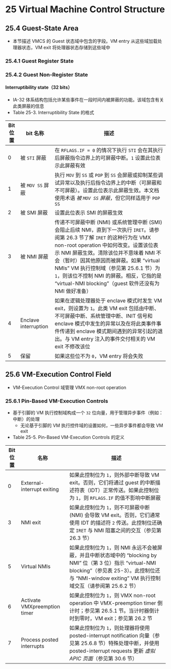 # 25 Virtual Machine Control Structure

## 25.4 Guest-State Area
* 本节描述 VMCS 的 Guest 状态域中包含的字段。VM entry 从这些域加载处理器状态，VM exit 将处理器状态存储到这些域中

### 25.4.1 Guest Register State
### 25.4.2 Guest Non-Register State

#### Interruptibility state（32 bits）
* IA-32 体系结构包括允许某些事件在一段时间内被屏蔽的功能。该域包含有关此类屏蔽的信息
* Table 25-3. Interruptibility State 的格式

Bit 位置 | bit 名称             | 描述
---------|---------------------|-----------------------------------------
0       | 被 `STI` 屏蔽         | 在 `RFLAGS.IF = 0` 的情况下执行 `STI` 会在其执行后屏蔽指令边界上的可屏蔽中断。`1` 设置此位表示此屏蔽有效
1       | 被 `MOV SS` 屏蔽      | 执行 `MOV` 到 `SS` 或 `POP` 到 `SS` 会屏蔽或抑制某些调试异常以及执行后指令边界上的中断（可屏蔽和不可屏蔽）。设置此位表示此屏蔽生效。本文档使用术语 *被 `MOV SS` 屏蔽*，但它同样适用于 `POP SS`
2       | 被 SMI 屏蔽           | 设置此位表示 SMI 的屏蔽生效
3       | 被 NMI 屏蔽           | 传递不可屏蔽中断 (NMI) 或系统管理中断 (SMI) 会阻止后续 NMI，直到下一次执行 `IRET`。请参阅第 26.3 节了解 `IRET` 的这种行为在 VMX non-root operation 中如何改变。设置该位表示 NMI 屏蔽生效。清除该位并不意味着 NMI 不会（暂时）因其他原因而被屏蔽。如果 “virtual NMIs” VM 执行控制域（参见第 25.6.1 节）为 `1`，则该位不控制 NMI 的屏蔽。相反，它指的是 “virtual-NMI blocking”（guest 软件还没有为 NMI 做好准备）
4       | Enclave interruption | 如果在逻辑处理器处于 enclave 模式时发生 VM exit，则设置为 `1`。此类 VM exit 包括由中断、不可屏蔽中断、系统管理中断、INIT 信号和 enclave 模式中发生的异常以及在将此类事件事件传递到 enclave 模式期间遇到的异常引起的退出。与 VM entry 注入的事件交付相关的 VM exit 不修改该位
5       | 保留                 | 如果这些位不为 `0`，VM entry 将会失败

## 25.6 VM-Execution Control Field

* VM-Execution Control 域管理 VMX non-root operation

### 25.6.1 Pin-Based VM-Execution Controls
* 基于引脚的 VM 执行控制域构成一个 `32` 位向量，用于管理异步事件（例如：中断）的处理
  * 无论基于引脚的 VM 执行控件域的设置如何，一些异步事件都会导致 VM exit
* Table 25-5. Pin-Based VM-Execution Controls 的定义

Bit 位置 | 名称                        | 描述
---------|----------------------------|-----------------------------------------
0        | External-interrupt exiting | 如果此控制位为 `1`，则外部中断导致 VM exit。否则，它们将通过 guest 的中断描述符表（IDT）正常传送。如果此控制位为 `1`，则 `RFLAGS.IF` 的值不影响中断屏蔽
3        | NMI exit                   | 如果此控制位为 `1`，则不可屏蔽中断 (NMI) 会导致 VM exit。否则，它们通常使用 IDT 的描述符 `2` 传送。此控制位还确定 `IRET` 与 NMI 阻塞之间的交互（参见第 26.3 节）
5        | Virtual NMIs               | 如果此控制位为 `1`，则 NMI 永远不会被屏蔽，并且中断状态域中的 “blocking by NMI” 位（第 3 位）指示 “virtual-NMI blocking”（参见表 25-3）。此控制位还与 “NMI-window exiting” VM 执行控制域交互（请参阅第 25.6.2 节）
6        | Activate VMXpreemption timer | 如果此控制位为 `1`，则 VMX non-root operation 中 VMX-preemption timer 倒计时；参见第 26.5.1 节。当计时器倒计时到零时，VM exit；参见第 26.2 节
7       | Process posted interrupts | 如果此控制位为 `1`，则处理器将使用 posted-interrupt notification 向量（参见第 25.6.8 节）特殊处理中断，并使用posted-interrupt requests 更新 *虚拟 APIC 页面*（参见第 30.6 节）